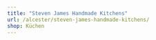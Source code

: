 ```yaml
---
title: "Steven James Handmade Kitchens"
url: /alcester/steven-james-handmade-kitchens/
shop: Küchen
---
```

